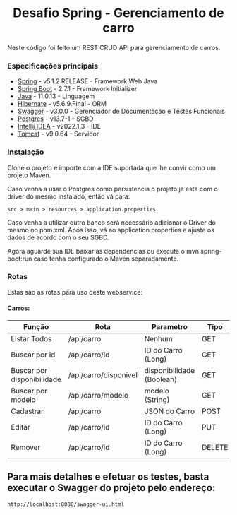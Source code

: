 <h1 align="center">Desafio Spring - Gerenciamento de carro </h1>


Neste código foi feito um REST CRUD API para gerenciamento de carros.


### Especificações principais

* [Spring](https://spring.io/) - v5.1.2.RELEASE - Framework Web Java
* [Spring Boot](https://spring.io/projects/spring-boot) - 2.7.1 - Framework Initializer
* [Java](https://www.java.com/) - 11.0.13 - Linguagem
* [Hibernate](http://hibernate.org/orm/) - v5.6.9.Final - ORM
* [Swagger](https://swagger.io/) - v3.0.0 - Gerenciador de Documentação e Testes Funcionais
* [Postgres](https://www.postgresql.org) - v13.7-1 - SGBD
* [Intellij IDEA](https://www.jetbrains.com/idea/) - v2022.1.3 - IDE
* [Tomcat](http://tomcat.apache.org/) - v9.0.64 - Servidor


### Instalação

Clone o projeto e importe com a IDE suportada que lhe convir como um projeto Maven.

Caso venha a usar o Postgres como persistencia o projeto já está com o driver do mesmo instalado, então vá para:

```
src > main > resources > application.properties
```
Caso venha a utilizar outro banco será necessário adicionar o Driver do mesmo no pom.xml. Após isso, vá ao application.properties e ajuste os dados de acordo com o seu SGBD.

Agora aguarde sua IDE baixar as dependencias ou execute o mvn spring-boot:run caso tenha configurado o Maven separadamente.

### Rotas
Estas são as rotas para uso deste webservice:

#### Carros:
| Função | Rota | Parametro | Tipo |
| ------ | ------ | ------ | ------ |
| Listar Todos | /api/carro | Nenhum | GET
| Buscar por id | /api/carro/id | ID do Carro (Long) | GET
| Buscar por disponibilidade | /api/carro/disponivel | disponibilidade (Boolean) | GET
| Buscar por modelo | /api/carro/modelo | modelo (String) | GET
| Cadastrar | /api/carro | JSON do Carro | POST
| Editar | /api/carro/id | ID do Carro (Long) | PUT
| Remover | /api/carro/id | ID do Carro (Long) | DELETE

## Para mais detalhes e efetuar os testes, basta executar o Swagger do projeto pelo endereço:
```
http://localhost:8080/swagger-ui.html
```


